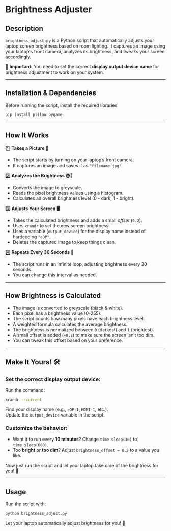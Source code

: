# Brightness Adjuster

## Description
`brightness_adjust.py` is a Python script that automatically adjusts your laptop screen brightness based on room lighting. It captures an image using your laptop's front camera, analyzes its brightness, and tweaks your screen accordingly.

📌 **Important:** You need to set the correct **display output device name** for brightness adjustment to work on your system.

---

## Installation & Dependencies
Before running the script, install the required libraries:

```sh
pip install pillow pygame
```

---

## How It Works  

1️⃣ **Takes a Picture 📸**  
   - The script starts by turning on your laptop’s front camera.  
   - It captures an image and saves it as `"filename.jpg"`.  

2️⃣ **Analyzes the Brightness 🌞🌙**  
   - Converts the image to greyscale.  
   - Reads the pixel brightness values using a histogram.  
   - Calculates an overall brightness level (0 - dark, 1 - bright).  

3️⃣ **Adjusts Your Screen 🖥️**  
   - Takes the calculated brightness and adds a small *offset* (`0.2`).  
   - Uses `xrandr` to set the new screen brightness.  
   - Uses a variable (`output_device`) for the display name instead of hardcoding `"eDP"`.  
   - Deletes the captured image to keep things clean.  

4️⃣ **Repeats Every 30 Seconds 🔁**  
   - The script runs in an infinite loop, adjusting brightness every 30 seconds.  
   - You can change this interval as needed.  

---

## How Brightness is Calculated  
- The image is converted to greyscale (black & white).  
- Each pixel has a brightness value (0-255).  
- The script counts how many pixels have each brightness level.  
- A weighted formula calculates the average brightness.  
- The brightness is normalized between `0` (darkest) and `1` (brightest).  
- A small offset is added (`+0.2`) to make sure the screen isn’t too dim.  
- You can tweak this offset based on your preference.  

---

## Make It Yours! 🛠️  

### Set the correct display output device:  
Run the command:  
```sh
xrandr --current
```
Find your display name (e.g., `eDP-1`, `HDMI-1`, etc.).  
Update the `output_device` variable in the script.  

### Customize the behavior:  
- Want it to run every **10 minutes**? Change `time.sleep(30)` to `time.sleep(600)`.  
- Too **bright** or **too dim**? Adjust `brightness_offset = 0.2` to a value you like.  

Now just run the script and let your laptop take care of the brightness for you! 🚀  

---

## Usage  
Run the script with:  
```sh
python brightness_adjust.py
```
Let your laptop automatically adjust brightness for you! 🚀  



